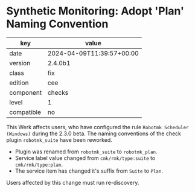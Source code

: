 [//]: # (werk v2)
# Synthetic Monitoring: Adopt 'Plan' Naming Convention

key        | value
---------- | ---
date       | 2024-04-09T11:39:57+00:00
version    | 2.4.0b1
class      | fix
edition    | cee
component  | checks
level      | 1
compatible | no

This Werk affects users, who have configured the rule `Robotmk Scheduler (Windows)` during the 2.3.0
beta. The naming conventions of the check plugin `robotmk_suite` have been reworked.

* Plugin was renamed from `robotmk_suite` to `robotmk_plan`.
* Service label value changed from `cmk/rmk/type:suite` to `cmk/rmk/type:plan`.
* The service item has changed it's suffix from `Suite` to `Plan`.

Users affected by this change must run re-discovery.
